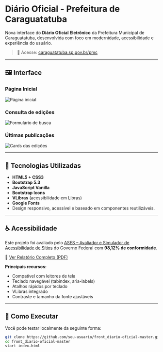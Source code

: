 # Diário Oficial - Prefeitura de Caraguatatuba

Nova interface do **Diário Oficial Eletrônico** da Prefeitura Municipal de Caraguatatuba, desenvolvida com foco em modernidade, acessibilidade e experiência do usuário.

> 🔗 Acesse: [caraguatatuba.sp.gov.br/pmc](http://caraguatatuba.sp.gov.br/pmc)

---

## 🖼️ Interface

### Página Inicial
![Página inicial](docs/img/pagina-inicial.png)

### Consulta de edições
![Formulário de busca](docs/img/consulta.png)

### Últimas publicações
![Cards das edições](docs/img/ultimas-publicacoes.png)

---

## 🧰 Tecnologias Utilizadas

- **HTML5 + CSS3**
- **Bootstrap 5.3**
- **JavaScript Vanilla**
- **Bootstrap Icons**
- **VLibras** (acessibilidade em Libras)
- **Google Fonts**
- Design responsivo, acessível e baseado em componentes reutilizáveis.

---

## ♿ Acessibilidade

Este projeto foi avaliado pelo [ASES – Avaliador e Simulador de Acessibilidade de Sítios](https://asesweb.governoeletronico.gov.br/relatorioavaliacao) do Governo Federal com **98,12% de conformidade**.

📄 [Ver Relatório Completo (PDF)](https://asesweb.governoeletronico.gov.br/relatorioavaliacao)

**Principais recursos:**
- Compatível com leitores de tela
- Teclado navegável (tabindex, aria-labels)
- Atalhos rápidos por teclado
- VLibras integrado
- Contraste e tamanho da fonte ajustáveis

---

## 🚀 Como Executar

Você pode testar localmente da seguinte forma:

```bash
git clone https://github.com/seu-usuario/front_diario-oficial-master.git
cd front_diario-oficial-master
start index.html
